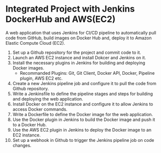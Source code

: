 # Integrated Project with Jenkins DockerHub and AWS(EC2)

A web application that uses Jenkins for CI/CD pipeline to automatically pull code from GitHub, build images on Docker Hub and, deploy it to Amazon Elastic Compute Cloud (EC2).

1. Set up a Github repository for the project and commit code to it.
2. Launch an AWS EC2 instance and install Dokcer and Jenkins on it.
3. Install the necessary plugins in Jenkins for building and deploying Docker images.
   - Recommanded Plugins: Git, Git Client, Docker API, Docker, Pipeline plugin, AWS EC2 etc.
4. Create a new Jenkins pipeline job and configure it to pull the code from Github repository.
5. Write a Jenkinsfile to define the pipeline stages and steps for building and deploying the web application.
6. Install Docker on the EC2 instance and configure it to allow Jenkins to access Docker commands.
7. Write a Dockerfile to define the Docker image for the web application.
8. Use the Docker plugin in Jenkins to build the Docker image and push it to a Docker Hub.
9. Use the AWS EC2 plugin in Jenkins to deploy the Docker image to an EC2 instance.
10. Set up a webhook in Github to trigger the Jenkins pipeline job on code changes.
